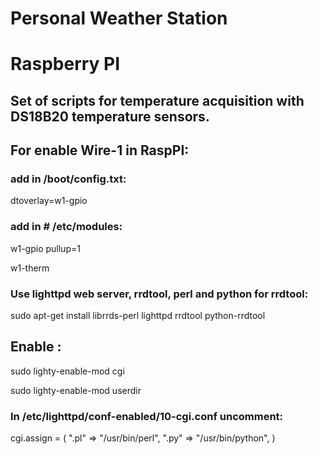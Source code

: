 # Personal Weather Station
# Raspberry PI
## Set of scripts for temperature acquisition with DS18B20 temperature sensors.
## For enable Wire-1 in RaspPI:

### add in /boot/config.txt:

dtoverlay=w1-gpio

### add in # /etc/modules:

w1-gpio pullup=1

w1-therm

### Use lighttpd web server, rrdtool, perl and python for rrdtool:

sudo apt-get install librrds-perl lighttpd rrdtool python-rrdtool

## Enable :

sudo lighty-enable-mod cgi

sudo lighty-enable-mod userdir

### In /etc/lighttpd/conf-enabled/10-cgi.conf uncomment:

cgi.assign      = (
        ".pl"  => "/usr/bin/perl",
        ".py"  => "/usr/bin/python",
)

